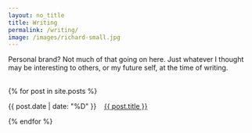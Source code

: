 ```yaml
---
layout: no_title
title: Writing
permalink: /writing/
image: /images/richard-small.jpg
---
```


Personal brand? Not much of that going on here. Just whatever I thought may be interesting to others, or my future self, at the time of writing.

<br/>

<div class="posts">
  {% for post in site.posts %}
    <p class="post_date"></p>
    <p>
        {{ post.date | date: "%D" }}
        &nbsp;&nbsp;
        <a href="{{ site.baseurl }}{{ post.url }}">{{ post.title }}</a>
    </p>
  {% endfor %}
</div>
